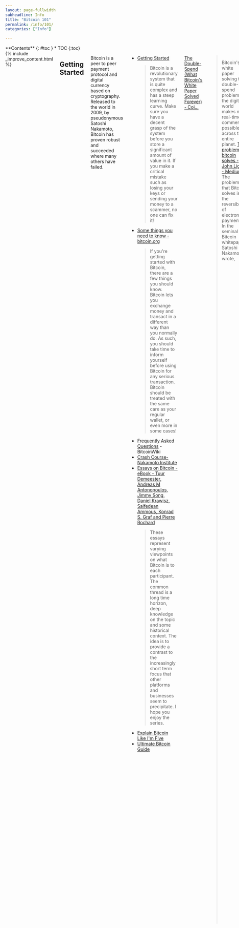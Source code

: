 ```yaml
---
layout: page-fullwidth
subheadline: Info
title: "Bitcoin 101"
permalink: /info/101/
categories: ["Info"]

---
```


<div class="row">
<div class="medium-3 medium-push-9 columns" markdown="1">
<div class="panel radius" markdown="1">
**Contents**
{: #toc }
*  TOC
{:toc}
</div>
</div><!-- /.medium-4.columns -->



<div class="medium-9 medium-pull-3 columns" markdown="1">
{% include _improve_content.html %}

## Getting Started

Bitcoin is a peer to peer payment protocol and digital currency based on cryptography. Released to the world in 2009, by pseudonymous Satoshi Nakamoto, Bitcoin has proven robust and succeeded where many others have failed.

* [Getting Started](https://www.lopp.net/bitcoin-information/getting-started.html)
  >Bitcoin is a revolutionary system that is quite complex and has a steep learning curve. Make sure you have a decent grasp of the system before you store a significant amount of value in it. If you make a critical mistake such as losing your keys or sending your money to a scammer, no one can fix it!
* [Some things you need to know - bitcoin.org](https://bitcoin.org/en/you-need-to-know)
  > If you're getting started with Bitcoin, there are a few things you should know. Bitcoin lets you exchange money and transact in a different way than you normally do. As such, you should take time to inform yourself before using Bitcoin for any serious transaction. Bitcoin should be treated with the same care as your regular wallet, or even more in some cases!
* [Frequently Asked Questions](https://en.bitcoin.it/wiki/Help:FAQ) - BitcoinWiki
* [Crash Course- Nakamoto Institute](https://nakamotoinstitute.org/crash-course/)
* [Essays on Bitcoin - eBook - Tuur Demeester, Andreas M Antonopoulos, Jimmy Song, Daniel Krawisz, Saifedean Ammous, Konrad S. Graf and Pierre Rochard](https://www.essaysonbitcoin.com/uploads/3/4/9/6/3496353/essaysonbitcoinv7.pdf)
  >These essays represent varying viewpoints on what Bitcoin is to each participant. The common thread is a long time horizon, deep knowledge on the topic and some historical context. The idea is to provide a contrast to the increasingly short term focus that other platforms and businesses seem to precipitate. I hope you enjoy the series.
* [Explain Bitcoin Like I'm Five](https://medium.com/free-code-camp/explain-bitcoin-like-im-five-73b4257ac833?)
* [Ultimate Bitcoin Guide](https://www.upfolio.com/ultimate-bitcoin-guide)

[The Double-Spend (What Bitcoin's White Paper Solved Forever) - Coi...](https://www.coindesk.com/the-double-spend-what-bitcoins-white-paper-solved-forever)
  > Bitcoin's white paper solving the double-spend problem in the digital world makes near real-time commerce possible across the entire planet.
[The problem bitcoin solves - John Light - Medium](https://medium.com/@lightcoin/the-problem-bitcoin-solves-8b3944ea77a7) - The problem that Bitcoin solves is the reversibility of electronic payments. In the seminal Bitcoin whitepaper, Satoshi Nakamoto wrote,

[21 Lessons - on philosophy, economics, & technology](https://dergigi.com/bitcoin/lessons/) - [github](https://github.com/dergigi/21lessons-book)

* CryptoQuikRead_256 - [21 Lessons of the Bitcoin Rabbit Hole - Chapter 1](https://anchor.fm/thecryptoconomy/episodes/CryptoQuikRead_256---21-Lessons-of-the-Bitcoin-Rabbit-Hole---Chapter-1-e47u83)
* CryptoQuikRead_257 - [21 Lessons of the Bitcoin Rabbit Hole - Chapter 2](https://anchor.fm/thecryptoconomy/episodes/CryptoQuikRead_257---21-Lessons-of-the-Bitcoin-Rabbit-Hole---Chapter-2-e489f9)
* CryptoQuikRead_258 - [21 Lessons of the Bitcoin Rabbit Hole - Chapter 3](https://anchor.fm/thecryptoconomy/episodes/CryptoQuikRead_258---21-Lessons-of-the-Bitcoin-Rabbit-Hole---Chapter-3-e48kao)


* [The real value of bitcoin and crypto currency technology - The Blockchain explained](https://www.youtube.com/watch?v=YIVAluSL9SU) - Video
* [The Essence of How Bitcoin Works (Non-Technical)](www.youtube.com/watch?v=t5JGQXCTe3c) - Video
* [Bitcoin 101 (Balaji Srinivasan)](https://www.youtube.com/watch?v=JIxwTx7o_B4)
* [Bitcoin for Beginners (Andreas Antonopoulos)](https://www.youtube.com/playlist?list=PLPQwGV1aLnTuN6kdNWlElfr2tzigB9Nnj) (youtube playlist)
* [Beginner's Guide to Bitcoin by CoinDesk](https://www.coindesk.com/learn)
* [The Trust Machine: The Story of Bitcoin](https://www.youtube.com/watch?v=ZKwqNgG-Sv4)
  > Overview of how Bitcoin works. Covers the history of money, value, gold, blockchain & proof of work.
* [Reading Bitcoin - translated articles](https://readingbitcoin.org) - Reading Bitcoin furthers the world’s understanding of Bitcoin through high-quality, accessible, localized content.
* [A simple guide to Bitcoin](https://www.wired.co.uk/article/bitcoin-101)
  > There remains a lot of confusion about what Bitcoins are, how to use them and whether or not we are in a Bitcoin Bubble. Here's our simple guide to Bitcoin
* [TIP244: BITCOIN 101 – w/ Bitcoin expert, Tuur Demeester.](https://www.theinvestorspodcast.com/episodes/tip244-bitcoin-101-tuur-demeester/)
  > Why and how Mark Zuckerberg and Jack Dorsey want to utilize the technology behind cryptocurrency
  > Why Bitcoin will prevail and remain the most valuable cryptocurrency
  > How to understand the cycles of Bitcoin
  > What the biggest risk is for Bitcoin investors
* [Best 101 Bitcoin Facts – the Infographic](https://ambcrypto.com/best-101-bitcoin-facts-the-infographic)
  > “So, that’s the end of bitcoin then” that was the title of a Forbes article after the then popular Bitcoin exchange, Mt. Gox was hacked for the first time in 2011. Like Forbes, there have been multiple influential magazines that spelled doom on cryptocurrency over the y...
* [Crypto 101 - Unchained Podcast](http://unchainedpodcast.co/crypto-101-everything-you-need-to-know-about-bitcoin-ethereum-blockchains-icos-and-more)

![https://cdn-images-1.medium.com/max/1200/0*T9xceDyLrf7spyYG](https://cdn-images-1.medium.com/max/1200/0*T9xceDyLrf7spyYG)

* [Blockchain 101 - A Visual Demo](https://www.youtube.com/watch?v=_160oMzblY8)
  > This is a very basic visual introduction to the concepts behind a blockchain. We introduce the idea of an immutable ledger using an interactive web demo. Par...
* [Blockchain Technology: What is it Good for? by Saifedean Ammous ::...](https://papers.ssrn.com/sol3/papers.cfm?abstract_id=2832751)
  > This paper explains the functioning of “blockchain technology” and critically assesses its potential role in improving services in banking, contracts, and datab
* [Ever wonder how Bitcoin (and other cryptocurrencies) actually work?](https://www.youtube.com/watch?v=bBC-nXj3Ng4)
  > Bitcoin explained from the viewpoint of inventing your own cryptocurrency. Videos like these made possible by patreon: [https://patreon.com/3blue1brown](https://patreon.com/3blue1brown) Protoc...

CryptoQuikRead_031 - [Nobody Understands Bitcoin (and that's ok)](https://anchor.fm/thecryptoconomy/episodes/CryptoQuikRead_031---Nobody-Understands-Bitcoin-and-thats-ok-e2ndtt)
CryptoQuikRead_105 - [Why You Can’t Understand Bitcoin](https://anchor.fm/thecryptoconomy/episodes/CryptoQuikRead_105---Why-You-Cant-Understand-Bitcoin-e2ndrc)
CryptoQuikRead_040 - [Why Bitcoin is Different](https://anchor.fm/thecryptoconomy/episodes/CryptoQuikRead_040---Why-Bitcoin-is-Different-e2ndt5)


### Cryptography

* [Cryptographic Hash Functions](https://web.archive.org/web/20190310224515/http://coinfeed.com/blog/2018/12/10/cryptographic-hash-functions/)
* [Bitcoin and Byzantine Generals - Ivan on Tech](https://www.youtube.com/watch?v=kE51N84hBxU)  - video
* [What's a Cryptographic Primitive](https://web.archive.org/web/20190310224458/http://coinfeed.com/blog/2018/12/21/whats-a-cryptographic-primitive/)
* [Blockchain Fundamentals #1: What is a Merkle Tree?](https://medium.com/byzantine-studio/blockchain-fundamentals-what-is-a-merkle-tree-d44c529391d7)
* [Merkel Trees - Ivan on Tech](https://www.youtube.com/watch?v=VkWiTvPnTcY&list=PLo0ddf4DBUYsAMeJUCIyt462umC0BvHz4&index=8&t=0s) - video
* [Cryptography 101: Multi-Party Computations](https://www.zeroknowledge.fm/60)
  > In this week's episode, Anna and Fredrik give a general introduction to MPCs, go over a few examples of MPCs in action, compare them with other cryptographic concepts, try to pronounce "fully homomorphic encryption" properly, and more!

### Blockchain

[Oleg Andreev (@oleganza)](https://twitter.com/oleganza/status/1034178524389634048)
  > Blockchain is not a database, it's a protocol for syncing the databases. The point of a blockchain is not to "store" or "distribute" data, it is to make sure mutually distrusting parties are all on the same page.

* [Why Blockchain is Hard – Jimmy Song – Medium](https://medium.com/@jimmysong/why-blockchain-is-hard-60416ea4c5c)
  > The hype around blockchain is massive. To hear the blockchain hype train tell it, blockchain will now:
* [‘Blockchain’ is meaningless](https://www.theverge.com/2018/3/7/17091766/blockchain-bitcoin-ethereum-cryptocurrency-meaning)
"You keep using that word. I do not think it means what you think it means."
* [Proof of Work in a Nutshell](https://web.archive.org/web/20190310234850/http://coinfeed.com/blog/2018/12/10/proof-of-work-explained/)
* [What is a BIP? - The Most Famous Bitcoin Improvement Proposals](https://coindoo.com/what-is-a-bip-the-most-famous-bitcoin-improvement-proposals/)
  >There are some that argue that these BIPs can and will eventually lead to more forks in the network which is generally considered to be a bag thing in the [...]
* [What Are Blockchain Confirmations and Why Do They Matter? - The Bi...](https://thebitcoinnews.com/what-are-blockchain-confirmations-and-why-do-they-matter)
  > All public blockchains make use of blockchain confirmations. These are important since they can help you understand how confident you can be when making a transaction. When any transaction is first broadcast to the blockchain it starts with zero confirmations. This number the...
* [Blockchain Fundamentals #2: What are UTXOs? – Byzantine](https://medium.com/byzantine-studio/blockchain-fundamentals-2-what-are-utxos-bfc503df4b99)
  >Like many complex subjects, the Crypto world is composed of various concepts that are difficult to understand at first. The UTXO is no…
* [How Bitcoin Works in 5 Minutes (Technical)](www.youtube.com/watch?v=l9jOJk30eQs) - A short introduction to how Bitcoin Works. - Video
* [But how does bitcoin actually work?](https://www.youtube.com/watch?v=bBC-nXj3Ng4) - The math behind cryptocurrencies. - Video
* [Blockchain Demo](https://anders.com/blockchain/) - A live blockchain demo in a browser.
* [How Bitcoin Works Under the Hood](https://www.youtube.com/watch?v=Lx9zgZCMqXE) - Video
  > A somewhat technical explanation of how Bitcoin works.
* [Guide to Forks: Everything You Need to Know About Forks, Hard Fork...](https://masterthecrypto.com/guide-to-forks-hard-fork-soft-fork)
  > This is a guide to forks that will explain the most common questions: What is a fork, hard fork and soft fork? Why does it happen? How important is it?
* [A Short Guide to Bitcoin Forks - CoinDesk](https://www.coindesk.com/short-guide-bitcoin-forks-explained)
  > Don't know a hard fork from a soft fork? This guide is designed to help you follow bitcoin's raging technical debates.
* [What is a 51% attack, and what can a successful attacker do? - Coi...](https://coincenter.org/entry/what-is-a-51-attack-and-what-can-a-successful-attacker-do-1) - This incredibly expensive approach is an unlikely strategy for Bitcoin fraud


### HODL

[*I AM HODLING*](https://bitcointalk.org/index.php?topic=375643.0) (Origin)
  > I type d that tyitle twice because I knew it was wrong the first time.  Still wrong.  w/e.  GF's out at a lesbian bar, BTC crashing WHY AM I HOLDING? I'LL TELL YOU WHY.  It's because I'm a bad trader and I KNOW I'M A BAD TRADER.  Yeah you good traders can spot the highs and the lows pit pat piffy wing wong wang just like that and make a millino bucks sure no problem bro.  Likewise the weak hands are like OH NO IT'S GOING DOWN I'M GONNA SELL he he he and then they're like OH GOD MY ASSHOLE when the SMART traders who KNOW WHAT THE FUCK THEY'RE DOING buy back in but you know what?  I'm not part of that group.  When the traders buy back in I'm already part of the market capital so GUESS WHO YOU'RE CHEATING day traders NOT ME~!  Those taunt threads saying "OHH YOU SHOULD HAVE SOLD" YEAH NO SHIT.  NO SHIT I SHOULD HAVE SOLD.  I SHOULD HAVE SOLD MOMENTS BEFORE EVERY SELL AND BOUGHT MOMENTS BEFORE EVERY BUY BUT YOU KNOW WHAT NOT EVERYBODY IS AS COOL AS YOU.  You only sell in a bear market if you are a good day trader or an illusioned noob.  The people inbetween hold.  In a zero-sum game such as this, traders can only take your money if you sell.

* CryptoQuikRead_097 - [I HODL](https://anchor.fm/thecryptoconomy/episodes/CryptoQuikRead_097---I-HODL-e2ndrj)
[Noded 0.11.0 with Trace Mayer](https://noded.org/podcast/noded-0110-with-trace-mayer/)
  > Michael Goldstein and Pierre Rochard have an in-depth discussion with Trace Mayer about the philosophy of Bitcoin and the importance of hodlers of last resort.
* [HODL — A short story about the biggest meme of 2018 and how to treat it going forward.](https://medium.com/@cryptorangutang/hodl-a-short-story-about-the-biggest-meme-of-2018-and-how-to-treat-it-going-forward-f24a921dd1)
* [Quer⚡ (@Querzel)](https://twitter.com/Querzel/status/960970967383240704)
  > Good resources for #HODL'rs
  > 
  > The daily traded volume in #BTC is just a small fraction of the 16,8 Mio #Bitcoin, even on busy days...
  > [https://t.co/tdB8aVwkpy](https://t.co/tdB8aVwkpy)
  > 
  > .. so most of the coins seem to be hodled already. This explains why the bull-runs become stronger and stronger....
* [Sir William Of Rotherham (Hodler Of Last Resort) (@hodloncomrades)](https://twitter.com/hodloncomrades/status/1177368122333941760?s=12)
  >My Hodler Survival Pack The Bullish Case For Bitcoin @real_vijay The Bitcoin Standard @saifedean Overdose of podcasts featuring @TraceMayer What's yours? #hodloncomrades don't trade


### Glossary

* [timechain : a decade of misunderstanding blockchain](https://blog.goodaudience.com/timechain-a-decade-of-misunderstanding-blockchain-bcb56d7839a3)
  > The term “blockchain” has caused much confusion and damage. In this article, a restoration of an older term is proposed as replacement.
* [Digital Asset Basics - Fidelity Digital Assets](https://www.fidelitydigitalassets.com/digital-asset-basics)
  > Digital assets are a maturing asset class. Click here to learn more about the fundamentals of bitcoin and other digital assets.
* [A Glossary of all the Cryptocurrency Terms you need to know - Cryp...](https://cryptominded.com/glossary-cryptocurrency-terms-need-know)
  > Scrolling reddit, this site or other cryptocurrency related forums on the internet and having no clue what people are talking about? Well, nor was I when I first started getting involved into cryptocurrencies. Therefore I thought it would be useful to have a glossary of all t...

</div>
</div>